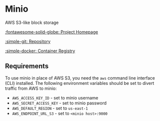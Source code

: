 # Minio

AWS S3-like block storage

[:fontawesome-solid-globe: Project Homepage](https://min.io/)

[:simple-git: Repository](https://github.com/minio/minio)

[:simple-docker: Container Registry](https://hub.docker.com/r/minio/minio)

## Requirements

To use minio in place of AWS S3, you need the `aws` command line interface (CLI) installed. The following environment variables should be set to divert traffic from AWS to minio:

- `AWS_ACCESS_KEY_ID` - set to minio username
- `AWS_SECRET_ACCESS_KEY` - set to minio password
- `AWS_DEFAULT_REGION` - set to `us-east-1`
- `AWS_ENDPOINT_URL_S3` - set to `<minio host>:9000`